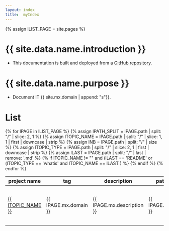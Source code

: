 ```yaml
---
layout: index
title:  myIndex
---
```

[link]:        #
[repo_source]: #


<!-- define var -->
{% assign lLIST_PAGE         = site.pages %}

# {{ site.data.name.introduction }}
- This documentation is built and deployed from a [GitHub repository][repo_source].

# {{ site.data.name.purpose }}
- Document IT {{ site.mx.domain | append: "s"}}.


# List


<!-- <table id="myTable"> -->
<table class="sortable">
  <thead>
    <tr>
      <th>project name</th>
      <th translate='no'>tag</th>
      <th>description</th>
      <th>path</th>
      <th>debug</th>
    </tr>
  </thead>
  <tbody>
    {% for lPAGE in lLIST_PAGE %}
      {% assign lPATH_SPLIT = lPAGE.path | split: "/"   | slice: 2, 1 %}
      {% assign lTOPIC_NAME  = lPAGE.path | split: "/"  | slice: 1, 1 | first | downcase | strip %}
      {% assign lNB         = lPAGE.path   |  split: "/" | size %}
      {% assign lTOPIC_TYPE = lPAGE.path |  split: "/" | slice: 2, 1 | first | downcase | strip %}
      {% assign lLAST       = lPAGE.path |  split: "/" | last | remove: '.md' %}
      {% if lTOPIC_NAME != ""  and (lLAST == 'README' or (lTOPIC_TYPE == 'whatis' and lTOPIC_NAME == lLAST ) %}
      <tr>
        <td translate='no'><a href="{{ lPAGE.path | remove: '.md' }}">{{ lTOPIC_NAME }}</a></td>
        <td translate='no'>{{ lPAGE.mx.domain }}</td>
        <td>{{ lPAGE.mx.description }}</td>
        <td>{{ lPAGE.path }}</td>
        <td>{{ lNB }} - {{ lTOPIC_NAME }} - {{ lLAST }} -{{ lTOPIC_TYPE }}</td>
      </tr>
      {% endif %}
    {% endfor %}
  </tbody>
</table>


